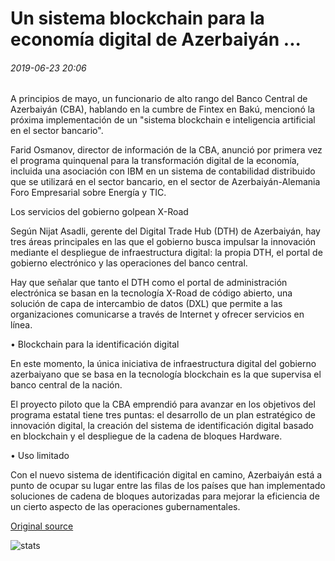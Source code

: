 # Un sistema blockchain para la economía digital de Azerbaiyán ...

###### 2019-06-23 20:06

A principios de mayo, un funcionario de alto rango del Banco Central de Azerbaiyán (CBA), hablando en la cumbre de Fintex en Bakú, mencionó la próxima implementación de un "sistema blockchain e inteligencia artificial en el sector bancario".

Farid Osmanov, director de información de la CBA, anunció por primera vez el programa quinquenal para la transformación digital de la economía, incluida una asociación con IBM en un sistema de contabilidad distribuido que se utilizará en el sector bancario, en el sector de Azerbaiyán-Alemania Foro Empresarial sobre Energía y TIC.

Los servicios del gobierno golpean X-Road

Según Nijat Asadli, gerente del Digital Trade Hub (DTH) de Azerbaiyán, hay tres áreas principales en las que el gobierno busca impulsar la innovación mediante el despliegue de infraestructura digital: la propia DTH, el portal de gobierno electrónico y las operaciones del banco central.

Hay que señalar que tanto el DTH como el portal de administración electrónica se basan en la tecnología X-Road de código abierto, una solución de capa de intercambio de datos (DXL) que permite a las organizaciones comunicarse a través de Internet y ofrecer servicios en línea.

• Blockchain para la identificación digital

En este momento, la única iniciativa de infraestructura digital del gobierno azerbaiyano que se basa en la tecnología blockchain es la que supervisa el banco central de la nación.

El proyecto piloto que la CBA emprendió para avanzar en los objetivos del programa estatal tiene tres puntas: el desarrollo de un plan estratégico de innovación digital, la creación del sistema de identificación digital basado en blockchain y el despliegue de la cadena de bloques Hardware.

• Uso limitado

Con el nuevo sistema de identificación digital en camino, Azerbaiyán está a punto de ocupar su lugar entre las filas de los países que han implementado soluciones de cadena de bloques autorizadas para mejorar la eficiencia de un cierto aspecto de las operaciones gubernamentales.

[Original source](https://cointelegraph.com/news/a-blockchain-system-for-azerbaijans-digital-economy)

![stats](https://c.statcounter.com/11760860/0/a89fa40b/1/ "stats")